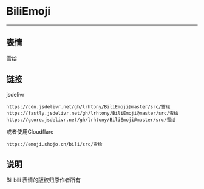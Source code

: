 # BiliEmoji
---
## 表情
雪绘
## 链接
jsdelivr
```
https://cdn.jsdelivr.net/gh/lrhtony/BiliEmoji@master/src/雪绘
https://fastly.jsdelivr.net/gh/lrhtony/BiliEmoji@master/src/雪绘
https://gcore.jsdelivr.net/gh/lrhtony/BiliEmoji@master/src/雪绘
```
或者使用Cloudflare
```
https://emoji.shojo.cn/bili/src/雪绘
```
## 说明
Bilibili 表情的版权归原作者所有
